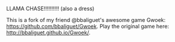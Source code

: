 LLAMA CHASE!!!!!!!!!!
(also a dress)

This is a fork of my friend @bbaliguet's awesome game Gwoek: https://github.com/bbaliguet/Gwoek. Play the original game here: http://bbaliguet.github.io/Gwoek/.
